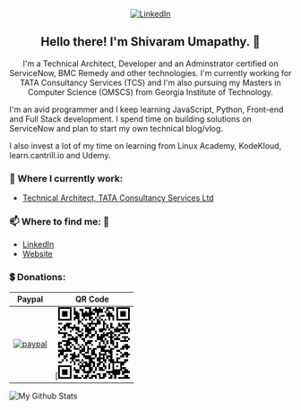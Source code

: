 <p align="center">
	<a href="https://www.linkedin.com/in/shivaramumapathy"><img src="https://img.shields.io/badge/LinkedIn--_.svg?style=social&logo=linkedin" alt="LinkedIn"></a>
</p>

<h2 align="center">Hello there! I'm Shivaram Umapathy. 👋 </h2>
<p align="center">I'm a Technical Architect, Developer and an Adminstrator certified on ServiceNow, BMC Remedy and other technologies.
I'm currently working for TATA Consultancy Services (TCS) and I'm also pursuing my Masters in Computer Science (OMSCS) from Georgia Institute of Technology.

I'm an avid programmer and I keep learning JavaScript, Python, Front-end and Full Stack development. I spend time on building solutions on ServiceNow and plan to start my own technical blog/vlog.

I also invest a lot of my time on learning from Linux Academy, KodeKloud, learn.cantrill.io and Udemy.</p>

### 💼 Where I currently work:
- [Technical Architect, TATA Consultancy Services Ltd](https://tcs.com/)

### 📫 Where to find me: 🔗
- [LinkedIn](https://linkedin.com/in/shivaramumapathy)
- [Website](https://shivaramumapathy.com)

### :heavy_dollar_sign: Donations:

| Paypal | QR Code |
| ------ | ------- |
| [![paypal](https://www.paypalobjects.com/en_US/i/btn/btn_donateCC_LG.gif)](https://www.paypal.com/cgi-bin/webscr?cmd=_donations&business=PHMPE6PV5TZE4&currency_code=USD) |  <center>[![](https://github.com/shivaramumapathy/shivaramumapathy/blob/main/QR%20Code.png)</center> |


![My Github Stats](https://github-readme-stats.vercel.app/api?username=shivaramumapathy&show_icons=true&theme=radical)
